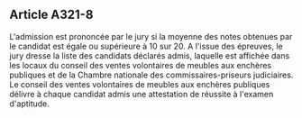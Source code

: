 Article A321-8
----
L'admission est prononcée par le jury si la moyenne des notes obtenues par le
candidat est égale ou supérieure à 10 sur 20. A l'issue des épreuves, le jury
dresse la liste des candidats déclarés admis, laquelle est affichée dans les
locaux du conseil des ventes volontaires de meubles aux enchères publiques et de
la Chambre nationale des commissaires-priseurs judiciaires. Le conseil des
ventes volontaires de meubles aux enchères publiques délivre à chaque candidat
admis une attestation de réussite à l'examen d'aptitude.
